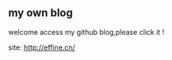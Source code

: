 my own blog 
---
welcome access my github blog,please click it !
 
site: <a href="http://effine.cn/" target="_blank">http://effine.cn/</a>

